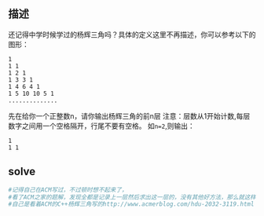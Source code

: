 ## 描述
还记得中学时候学过的杨辉三角吗？具体的定义这里不再描述，你可以参考以下的图形：

    1
    1 1
    1 2 1
    1 3 3 1
    1 4 6 4 1
    1 5 10 10 5 1
    ..............

先在给你一个正整数n，请你输出杨辉三角的前n层
注意：层数从1开始计数,每层数字之间用一个空格隔开，行尾不要有空格。
如``n=2``,则输出：

    1
    1 1

## solve
```Python
#记得自己在ACM写过，不过顿时想不起来了，
#看了ACM之家的题解，发现全都是记录上一层然后求出这一层的，没有其他好方法，那么就这样吧
#自己是看着ACM的C++杨辉三角写的http://www.acmerblog.com/hdu-2032-3119.html
```